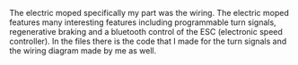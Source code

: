  The electric moped specifically my part was the wiring. The electric moped features many interesting features including programmable turn signals, regenerative braking and a bluetooth control of the ESC (electronic speed controller).
 In the files there is the code that I made for the turn signals and the wiring diagram made by me as well.
